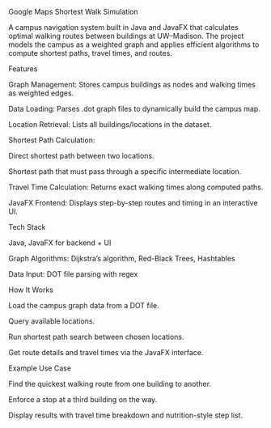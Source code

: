 Google Maps Shortest Walk Simulation

A campus navigation system built in Java and JavaFX that calculates optimal walking routes between buildings at UW–Madison. The project models the campus as a weighted graph and applies efficient algorithms to compute shortest paths, travel times, and routes.

Features

Graph Management: Stores campus buildings as nodes and walking times as weighted edges.

Data Loading: Parses .dot graph files to dynamically build the campus map.

Location Retrieval: Lists all buildings/locations in the dataset.

Shortest Path Calculation:

Direct shortest path between two locations.

Shortest path that must pass through a specific intermediate location.

Travel Time Calculation: Returns exact walking times along computed paths.

JavaFX Frontend: Displays step-by-step routes and timing in an interactive UI.

Tech Stack

Java, JavaFX for backend + UI

Graph Algorithms: Dijkstra’s algorithm, Red-Black Trees, Hashtables

Data Input: DOT file parsing with regex

How It Works

Load the campus graph data from a DOT file.

Query available locations.

Run shortest path search between chosen locations.

Get route details and travel times via the JavaFX interface.

Example Use Case

Find the quickest walking route from one building to another.

Enforce a stop at a third building on the way.

Display results with travel time breakdown and nutrition-style step list.
